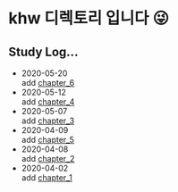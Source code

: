 # khw 디렉토리 입니다 :stuck_out_tongue_winking_eye:
## Study Log...
- 2020-05-20   
add [chapter_6](./chapter_6)
- 2020-05-12  
add [chapter_4](./chapter_4)
- 2020-05-07  
add [chapter_3](./chapter_3)
- 2020-04-09  
add [chapter_5](./chapter_5)
- 2020-04-08  
add [chapter_2](./chapter_2)
- 2020-04-02  
add [chapter_1](./chapter_1)
